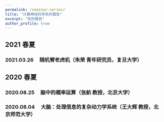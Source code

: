 ```yaml
---
permalink: /seminar-series/
title: "计算神经科学系列报告"
excerpt: "系列报告"
author_profile: true
---
```


## 2021 春夏

### 2021.03.26 &nbsp; &nbsp; 随机臂老虎机（朱荣 青年研究员，复旦大学）


## 2020 春夏

### 2020.08.25 &nbsp; &nbsp; 脑中的概率运算（张航 教授，北京大学）

### 2020.08.04 &nbsp; &nbsp; 大脑：处理信息的复杂动力学系统（王大辉 教授，北京师范大学）

